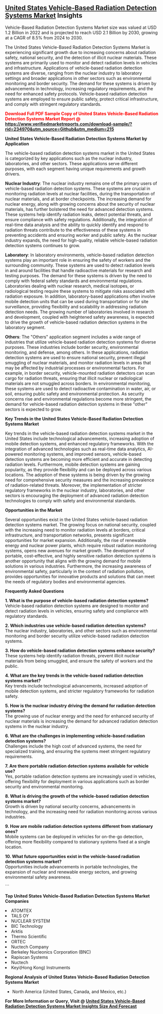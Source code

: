 <h2><a href="https://www.verifiedmarketreports.com/download-sample/?rid=234970&amp;utm_source=Github&amp;utm_medium=215" target="_blank">United States Vehicle-Based Radiation Detection Systems Market</a> Insights</h2><p>Vehicle-Based Radiation Detection Systems Market size was valued at USD 1.2 Billion in 2022 and is projected to reach USD 2.1 Billion by 2030, growing at a CAGR of 8.5% from 2024 to 2030.</p><p><p>The United States Vehicle-Based Radiation Detection Systems Market is experiencing significant growth due to increasing concerns about radiation safety, national security, and the detection of illicit nuclear materials. These systems are primarily used to monitor and detect radiation levels in vehicles and infrastructure. Applications of vehicle-based radiation detection systems are diverse, ranging from the nuclear industry to laboratory settings and broader applications in other sectors such as environmental monitoring and border security. The demand for these systems is driven by advancements in technology, increasing regulatory requirements, and the need for enhanced safety protocols. Vehicle-based radiation detection systems are employed to ensure public safety, protect critical infrastructure, and comply with stringent regulatory standards. <strong><p><span class=""><span style="color: #ff0000;"><strong>Download Full PDF Sample Copy of United States Vehicle-Based Radiation Detection Systems Market Report</strong> @ </span><a href="https://www.verifiedmarketreports.com/download-sample/?rid=234970&amp;utm_source=Github&amp;utm_medium=215" target="_blank">https://www.verifiedmarketreports.com/download-sample/?rid=234970&amp;utm_source=Github&amp;utm_medium=215</a></span></p></strong></p><p><strong>United States Vehicle-Based Radiation Detection Systems Market by Application</strong></p><p>The vehicle-based radiation detection systems market in the United States is categorized by key applications such as the nuclear industry, laboratories, and other sectors. These applications serve different purposes, with each segment having unique requirements and growth drivers.</p><p><strong>Nuclear Industry</strong>: The nuclear industry remains one of the primary users of vehicle-based radiation detection systems. These systems are crucial in monitoring radiation levels at nuclear facilities, during the transportation of nuclear materials, and at border checkpoints. The increasing demand for nuclear energy, along with growing concerns about the security of nuclear materials, has further bolstered the need for advanced detection systems. These systems help identify radiation leaks, detect potential threats, and ensure compliance with safety regulations. Additionally, the integration of real-time data analysis and the ability to quickly identify and respond to radiation threats contribute to the effectiveness of these systems in preventing accidents and ensuring worker and public safety. As the nuclear industry expands, the need for high-quality, reliable vehicle-based radiation detection systems continues to grow.</p><p><strong>Laboratory</strong>: In laboratory environments, vehicle-based radiation detection systems play an important role in ensuring the safety of workers and the surrounding community. These systems are used to detect radiation levels in and around facilities that handle radioactive materials for research and testing purposes. The demand for these systems is driven by the need to comply with federal safety standards and environmental regulations. Laboratories dealing with nuclear research, medical isotopes, or radiological testing require these systems to mitigate risks associated with radiation exposure. In addition, laboratory-based applications often involve mobile detection units that can be used during transportation or for site surveillance, providing flexibility and scalability in addressing radiation detection needs. The growing number of laboratories involved in research and development, coupled with heightened safety awareness, is expected to drive the growth of vehicle-based radiation detection systems in the laboratory segment.</p><p><strong>Others</strong>: The "Others" application segment includes a wide range of industries that utilize vehicle-based radiation detection systems for diverse purposes. These industries include border security, environmental monitoring, and defense, among others. In these applications, radiation detection systems are used to ensure national security, prevent illegal smuggling of nuclear materials, and monitor radiation levels in areas that may be affected by industrial processes or environmental factors. For example, in border security, vehicle-mounted radiation detectors can scan cargo for radiation threats, ensuring that illicit nuclear or radiological materials are not smuggled across borders. In environmental monitoring, these systems are used to detect radioactive contamination in water, air, or soil, ensuring public safety and environmental protection. As security concerns rise and environmental regulations become more stringent, the demand for vehicle-based radiation detection systems in these "other" sectors is expected to grow.</p><p><strong>Key Trends in the United States Vehicle-Based Radiation Detection Systems Market</strong></p><p>Key trends in the vehicle-based radiation detection systems market in the United States include technological advancements, increasing adoption of mobile detection systems, and enhanced regulatory frameworks. With the integration of advanced technologies such as real-time data analytics, AI-powered monitoring systems, and improved sensors, vehicle-based detection systems are becoming more efficient and accurate in detecting radiation levels. Furthermore, mobile detection systems are gaining popularity, as they provide flexibility and can be deployed across various locations. The adoption of these systems is being driven by the growing need for comprehensive security measures and the increasing prevalence of radiation-related threats. Moreover, the implementation of stricter regulatory frameworks in the nuclear industry, laboratories, and other sectors is encouraging the deployment of advanced radiation detection technologies to comply with safety and environmental standards.</p><p><strong>Opportunities in the Market</strong></p><p>Several opportunities exist in the United States vehicle-based radiation detection systems market. The growing focus on national security, coupled with the increasing need to monitor radiation levels at borders, critical infrastructure, and transportation networks, presents significant opportunities for market expansion. Additionally, the rise of renewable energy and nuclear power plants, which require robust radiation monitoring systems, opens new avenues for market growth. The development of portable, cost-effective, and highly sensitive radiation detection systems is another opportunity that aligns with the growing demand for mobile solutions in various industries. Furthermore, the increasing awareness of environmental safety, particularly in the context of radiation pollution, provides opportunities for innovative products and solutions that can meet the needs of regulatory bodies and environmental agencies.</p><p><strong>Frequently Asked Questions</strong></p><p><strong>1. What is the purpose of vehicle-based radiation detection systems?</strong><br>Vehicle-based radiation detection systems are designed to monitor and detect radiation levels in vehicles, ensuring safety and compliance with regulatory standards.</p><p><strong>2. Which industries use vehicle-based radiation detection systems?</strong><br>The nuclear industry, laboratories, and other sectors such as environmental monitoring and border security utilize vehicle-based radiation detection systems.</p><p><strong>3. How do vehicle-based radiation detection systems enhance security?</strong><br>These systems help identify radiation threats, prevent illicit nuclear materials from being smuggled, and ensure the safety of workers and the public.</p><p><strong>4. What are the key trends in the vehicle-based radiation detection systems market?</strong><br>Key trends include technological advancements, increased adoption of mobile detection systems, and stricter regulatory frameworks for radiation safety.</p><p><strong>5. How is the nuclear industry driving the demand for radiation detection systems?</strong><br>The growing use of nuclear energy and the need for enhanced security of nuclear materials is increasing the demand for advanced radiation detection systems in the nuclear industry.</p><p><strong>6. What are the challenges in implementing vehicle-based radiation detection systems?</strong><br>Challenges include the high cost of advanced systems, the need for specialized training, and ensuring the systems meet stringent regulatory requirements.</p><p><strong>7. Are there portable radiation detection systems available for vehicle use?</strong><br>Yes, portable radiation detection systems are increasingly used in vehicles, offering flexibility for deployment in various applications such as border security and environmental monitoring.</p><p><strong>8. What is driving the growth of the vehicle-based radiation detection systems market?</strong><br>Growth is driven by national security concerns, advancements in technology, and the increasing need for radiation monitoring across various industries.</p><p><strong>9. How are mobile radiation detection systems different from stationary ones?</strong><br>Mobile systems can be deployed in vehicles for on-the-go detection, offering more flexibility compared to stationary systems fixed at a single location.</p><p><strong>10. What future opportunities exist in the vehicle-based radiation detection systems market?</strong><br>Opportunities include advancements in portable technologies, the expansion of nuclear and renewable energy sectors, and growing environmental safety awareness.</p>```</p><p><strong>Top United States Vehicle-Based Radiation Detection Systems Market Companies</strong></p><div data-test-id=""><p><li>ATOMTEX</li><li> TALS OY</li><li> NUCLEAR SYSTEM</li><li> BIC Technology</li><li> Arktis</li><li> Thermo Scientific</li><li> ORTEC</li><li> Nuctech Company</li><li> Berkeley Nucleonics Corporation (BNC)</li><li> Rapiscan Systems</li><li> Nuctech</li><li> Keyi(Hong Kong) Instruments</li></p><div><strong>Regional Analysis of&nbsp;United States Vehicle-Based Radiation Detection Systems Market</strong></div><ul><li dir="ltr"><p dir="ltr">North America&nbsp;(United States, Canada, and Mexico, etc.)</p></li></ul><p><strong>For More Information or Query, Visit @&nbsp;</strong><strong><a href="https://www.verifiedmarketreports.com/product/vehicle-based-radiation-detection-systems-market/?utm_source=Github&amp;utm_medium=215" target="_blank">United States Vehicle-Based Radiation Detection Systems Market Insights Size And Forecast</a></strong></p></div>
